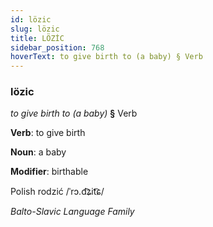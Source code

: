 ```yaml
---
id: lözic
slug: lözic
title: LÖZİC
sidebar_position: 768
hoverText: to give birth to (a baby) § Verb
---
```


### lözic

*to give birth to (a baby)* **§** Verb

**Verb**: to give birth

**Noun**: a baby

**Modifier**: birthable

Polish rodzić /ˈrɔ.d͡ʑit͡ɕ/

*Balto-Slavic Language Family*